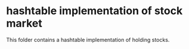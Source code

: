 # hashtable implementation of stock market

This folder contains a hashtable implementation of holding stocks.  
